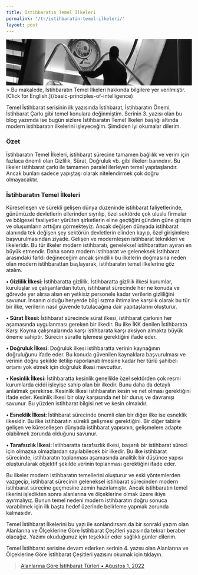 ```yaml
---
title: İstihbaratın Temel İlkeleri
permalink: "/tr/istihbaratin-temel-ilkeleri/"
layout: post
---
```


<img src="/images/bpoi-main.png">
> Bu makalede, İstihbaratın Temel İlkeleri hakkında bilgilere yer verilmiştir. [Click for English.](/basic-principles-of-intelligence)

Temel İstihbarat serisinin ilk yazısında İstihbarat, İstihbaratın Önemi, İstihbarat Çarkı gibi temel konulara değinmiştim. Serinin 3. yazısı olan bu blog yazımda ise bugün sizlere İstihbaratın Temel İlkeleri başlığı altında modern istihbaratın ilkelerini işleyeceğim. Şimdiden iyi okumalar dilerim. 

### Özet
İstihbaratın Temel İlkeleri, istihbarat sürecine tamamen bağlılık ve verim için fazlaca önemli olan Gizlilik, Sürat, Doğruluk vb. gibi ilkeleri barındırır. Bu ilkeler istihbarat çarkı ile tamamen paralel ilerleyen temel yapıtaşlarıdır. Ancak bunları sadece yapıştaşı olarak nitelendirmek çok doğru olmayacaktır. 
### İstihbaratın Temel İlkeleri
Küreselleşen ve sürekli gelişen dünya düzeninde istihbarat faliyetlerinde, günümüzde devletlerin ellerinden sıyrılıp, özel sektörde çok uluslu firmalar ve bölgesel faaliyetler yürüten şirketlerin eline geçtiğini günden güne girişim ve oluşumların arttığını görmekteyiz. Ancak değişen dünyada istihbarat alanında tek değişen şey sektörün devletlerin elinden kayıp, özel girişimlere başvurulmasından ziyade. Gelişen ve modernleşen istihbarat teknikleri ve ilkeleridir. Bu tür ilkeler modern istihbaratı, geneleksel istihbarattan ayıran en büyük etmendir. Daha sonra modern istihbarat ve geleneksek istihbarat arasındaki farklı değineceğim ancak şimdilik bu ilkelerin doğmasına neden olan modern istihbarattan başlayarak, istihbaratın temel ilkelerine göz atalım. <br>

<b> • Gizlilik İlkesi: </b>İstihbaratta gizlilik. İstihbaratta gizlilik ilkesi kurumlar, kuruluşlar ve çalışanlardan tutun, istihbarat sürecinde her ne konuda ve görevde yer alırsa alsın en yetkisiz personele kadar verilerin gizliliğini savunur. İnsanın olduğu heryerde bilgi sızma ihtimaline karşılık olarak bu tür bir ilke, verilerin nasıl güvende tutulacağına dair yapıtaşlarını oluşturur.<br>

<b> • Sürat İlkesi: </b>İstihbarat sürecinde sürat ilkesi, istihbarat çarkının her aşamasında uygulanması gereken bir ilkedir. Bu ilke İKK denilen İstihbarata Karşı Koyma çalışmalarında karşı istihbarata karşı aksiyon almakta büyük öneme sahiptir. Sürecin süratle işlemesi gerektiğini ifade eder.<br>

<b> • Doğruluk İlkesi: </b>Doğruluk ilkesi istihbaratta verinin kaynağının doğruluğunu ifade eder. Bu konuda güvenilen kaynaklara başvurulması ve verinin doğru şekilde iletilip raporlanabilmesine kadar her türlü şahibeli ortamı yok etmek için doğruluk ilkesi mevcuttur.<br>

<b> • Kesinlik İlkesi:  </b>İstihbaratta kesinlik genellikle özel sektörden çok resmi kurumlarda ciddi işleyişe sahip olan bir ilkedir. Bunu daha da detaylı anlatmak gerekirse. Kesinlik ilkesi istihbaratın kesin ve net olması gerektiğini ifade eder. Kesinlik ilkesi bir olay karşısında net bir duruş ve davranışı savunur. Bu yüzden istihbarat bilgisi net ve kesin olmalıdır.<br>

<b> • Esneklik İlkesi: </b>İstihbarat sürecinde önemli olan bir diğer ilke ise esneklik ilkesidir. Bu ilke istihbaratın sürekli gelişmesi gerektiğini. Bir diğer tabirle gelişen ve küreselleşen dünyada istihbarat yapısının, gelişmelere adapte olabilmek zorunda olduğunu savunur.<br>

<b> • Tarafsızlık İlkesi: </b>İstihbaratta tarafsızlık ilkesi, başarılı bir istihbarat süreci için olmazsa olmazlardan sayılabilecek bir ilkedir. Bu ilke istihbarat sürecinde, istihbaratın toplanması aşamasında analitik bir düşünce yapısı oluşturularak objektif şekilde verinin toplanması gerektiğini ifade eder. <br>


Bu ilkeler modern istihbaratın temellerini oluşturur ve eski yöntemlerden vazgeçip, istihbarat sürecinin geleneksel istihbarat sürecinden modern istihbarat sürecine geçmesine zemin hazırlamıştır. Ancak istihbaratın temel ilkerini işledikten sonra alanlarına ve ölçeklerine olmak üzere ikiye ayırmalıyız. Bunun temel nedeni modern istihbaratın doğru sonuca varabilmek için ilk başta hedef üzerinde belirleme yapmak zorunda kalmasıdır. 

Temel İstihbarat İlkelerini bu yazı ile sonlandırsam da bir sonraki yazım olan Alanlarına ve Ölçeklerine Göre İstihbarat Çeşitleri yazısında tekrar beraber olacağız. Yazımı okuduğunuz için teşekkür eder sağlıklı günler dilerim.
<br>

Temel İstihbarat serisine devam ederken serinin 4. yazısı olan Alanlarına ve Ölçeklerine Göre İstihbarat Çeşitleri yazısını okumak için tıklayın.
> [Alanlarına Göre İstihbarat Türleri • Ağustos 1, 2022](/tr/alanlarina-gore-istihbarat/)
